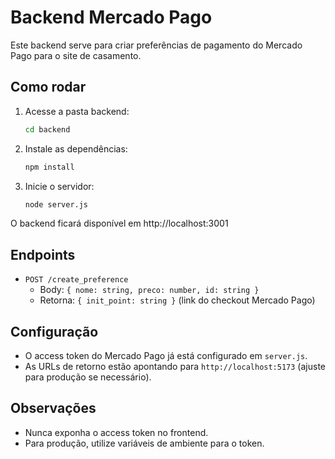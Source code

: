 # Backend Mercado Pago

Este backend serve para criar preferências de pagamento do Mercado Pago para o site de casamento.

## Como rodar

1. Acesse a pasta backend:
   ```bash
   cd backend
   ```
2. Instale as dependências:
   ```bash
   npm install
   ```
3. Inicie o servidor:
   ```bash
   node server.js
   ```

O backend ficará disponível em http://localhost:3001

## Endpoints

- `POST /create_preference`
  - Body: `{ nome: string, preco: number, id: string }`
  - Retorna: `{ init_point: string }` (link do checkout Mercado Pago)

## Configuração

- O access token do Mercado Pago já está configurado em `server.js`.
- As URLs de retorno estão apontando para `http://localhost:5173` (ajuste para produção se necessário).

## Observações
- Nunca exponha o access token no frontend.
- Para produção, utilize variáveis de ambiente para o token. 